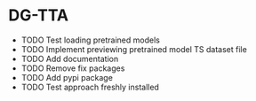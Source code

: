 # DG-TTA

* TODO Test loading pretrained models
* TODO Implement previewing pretrained model TS dataset file
* TODO Add documentation
* TODO Remove fix packages
* TODO Add pypi package
* TODO Test approach freshly installed